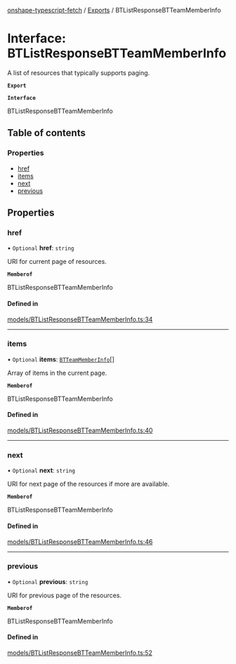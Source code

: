 [onshape-typescript-fetch](../README.md) / [Exports](../modules.md) / BTListResponseBTTeamMemberInfo

# Interface: BTListResponseBTTeamMemberInfo

A list of resources that typically supports paging.

**`Export`**

**`Interface`**

BTListResponseBTTeamMemberInfo

## Table of contents

### Properties

- [href](BTListResponseBTTeamMemberInfo.md#href)
- [items](BTListResponseBTTeamMemberInfo.md#items)
- [next](BTListResponseBTTeamMemberInfo.md#next)
- [previous](BTListResponseBTTeamMemberInfo.md#previous)

## Properties

### href

• `Optional` **href**: `string`

URI for current page of resources.

**`Memberof`**

BTListResponseBTTeamMemberInfo

#### Defined in

[models/BTListResponseBTTeamMemberInfo.ts:34](https://github.com/toebes/onshape-typescript-fetch/blob/3e11ae1/models/BTListResponseBTTeamMemberInfo.ts#L34)

___

### items

• `Optional` **items**: [`BTTeamMemberInfo`](BTTeamMemberInfo.md)[]

Array of items in the current page.

**`Memberof`**

BTListResponseBTTeamMemberInfo

#### Defined in

[models/BTListResponseBTTeamMemberInfo.ts:40](https://github.com/toebes/onshape-typescript-fetch/blob/3e11ae1/models/BTListResponseBTTeamMemberInfo.ts#L40)

___

### next

• `Optional` **next**: `string`

URI for next page of the resources if more are available.

**`Memberof`**

BTListResponseBTTeamMemberInfo

#### Defined in

[models/BTListResponseBTTeamMemberInfo.ts:46](https://github.com/toebes/onshape-typescript-fetch/blob/3e11ae1/models/BTListResponseBTTeamMemberInfo.ts#L46)

___

### previous

• `Optional` **previous**: `string`

URI for previous page of the resources.

**`Memberof`**

BTListResponseBTTeamMemberInfo

#### Defined in

[models/BTListResponseBTTeamMemberInfo.ts:52](https://github.com/toebes/onshape-typescript-fetch/blob/3e11ae1/models/BTListResponseBTTeamMemberInfo.ts#L52)
